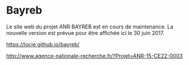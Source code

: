# Bayreb

Le site web du projet ANR BAYREB est en cours de maintenance. La nouvelle version est prévue pour être affichée ici le 30 juin 2017.

https://locie.github.io/bayreb/

http://www.agence-nationale-recherche.fr/?Projet=ANR-15-CE22-0003

